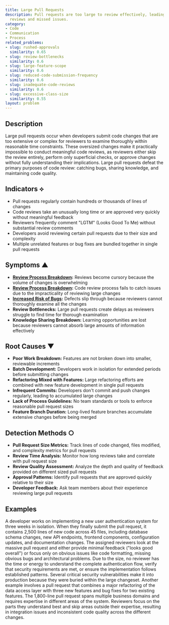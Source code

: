 ```yaml
---
title: Large Pull Requests
description: Pull requests are too large to review effectively, leading to superficial
  reviews and missed issues.
category:
- Code
- Communication
- Process
related_problems:
- slug: rushed-approvals
  similarity: 0.65
- slug: review-bottlenecks
  similarity: 0.6
- slug: large-feature-scope
  similarity: 0.6
- slug: reduced-code-submission-frequency
  similarity: 0.6
- slug: inadequate-code-reviews
  similarity: 0.6
- slug: excessive-class-size
  similarity: 0.55
layout: problem
---
```


## Description

Large pull requests occur when developers submit code changes that are too extensive or complex for reviewers to examine thoroughly within reasonable time constraints. These oversized changes make it practically impossible to conduct meaningful code reviews, as reviewers either skip the review entirely, perform only superficial checks, or approve changes without fully understanding their implications. Large pull requests defeat the primary purposes of code review: catching bugs, sharing knowledge, and maintaining code quality.

## Indicators ⟡
- Pull requests regularly contain hundreds or thousands of lines of changes
- Code reviews take an unusually long time or are approved very quickly without meaningful feedback
- Reviewers frequently comment "LGTM" (Looks Good To Me) without substantial review comments
- Developers avoid reviewing certain pull requests due to their size and complexity
- Multiple unrelated features or bug fixes are bundled together in single pull requests

## Symptoms ▲
- **[Review Process Breakdown](review-process-breakdown.md):** Reviews become cursory because the volume of changes is overwhelming
- **[Review Process Breakdown](review-process-breakdown.md):** Code review process fails to catch issues due to the impracticality of reviewing large changes
- **[Increased Risk of Bugs](increased-risk-of-bugs.md):** Defects slip through because reviewers cannot thoroughly examine all the changes
- **Review Bottlenecks:** Large pull requests create delays as reviewers struggle to find time for thorough examination
- **Knowledge Sharing Breakdown:** Learning opportunities are lost because reviewers cannot absorb large amounts of information effectively

## Root Causes ▼
- **Poor Work Breakdown:** Features are not broken down into smaller, reviewable increments
- **Batch Development:** Developers work in isolation for extended periods before submitting changes
- **Refactoring Mixed with Features:** Large refactoring efforts are combined with new feature development in single pull requests
- **Infrequent Commits:** Developers don't commit and push changes regularly, leading to accumulated large changes
- **Lack of Process Guidelines:** No team standards or tools to enforce reasonable pull request sizes
- **Feature Branch Duration:** Long-lived feature branches accumulate extensive changes before being merged

## Detection Methods ○
- **Pull Request Size Metrics:** Track lines of code changed, files modified, and complexity metrics for pull requests
- **Review Time Analysis:** Monitor how long reviews take and correlate with pull request size
- **Review Quality Assessment:** Analyze the depth and quality of feedback provided on different sized pull requests
- **Approval Patterns:** Identify pull requests that are approved quickly relative to their size
- **Developer Feedback:** Ask team members about their experience reviewing large pull requests

## Examples

A developer works on implementing a new user authentication system for three weeks in isolation. When they finally submit the pull request, it contains 2,500 lines of new code across 45 files, including database schema changes, new API endpoints, frontend components, configuration updates, and documentation changes. The assigned reviewers look at the massive pull request and either provide minimal feedback ("looks good overall") or focus only on obvious issues like code formatting, missing obvious bugs and architectural problems. Due to the size, no reviewer has the time or energy to understand the complete authentication flow, verify that security requirements are met, or ensure the implementation follows established patterns. Several critical security vulnerabilities make it into production because they were buried within the large changeset. Another example involves a pull request that combines a major refactoring of the data access layer with three new features and bug fixes for two existing features. The 1,800-line pull request spans multiple business domains and requires expertise in different areas of the system. Reviewers focus on the parts they understand best and skip areas outside their expertise, resulting in integration issues and inconsistent code quality across the different changes.
